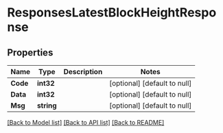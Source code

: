 # ResponsesLatestBlockHeightResponse

## Properties
Name | Type | Description | Notes
------------ | ------------- | ------------- | -------------
**Code** | **int32** |  | [optional] [default to null]
**Data** | **int32** |  | [optional] [default to null]
**Msg** | **string** |  | [optional] [default to null]

[[Back to Model list]](../README.md#documentation-for-models) [[Back to API list]](../README.md#documentation-for-api-endpoints) [[Back to README]](../README.md)

